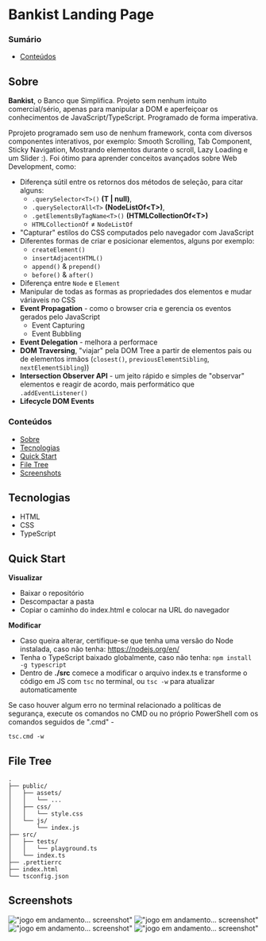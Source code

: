 # Bankist Landing Page

### Sumário
* [Conteúdos](#conteúdos)  

## Sobre
**Bankist**, o Banco que Simplifica. Projeto sem nenhum intuito comercial/sério, apenas para manipular a DOM e aperfeiçoar os conhecimentos de JavaScript/TypeScript. 
Programado de forma imperativa. 

Pprojeto programado sem uso de nenhum framework, conta com diversos componentes interativos, por exemplo: Smooth Scrolling, Tab Component, Sticky Navigation, Mostrando elementos durante o scroll, Lazy Loading e um Slider :). Foi ótimo para aprender conceitos avançados sobre Web Development, como:
* Diferença sútil entre os retornos dos métodos de seleção, para citar alguns:
  * `.querySelector<T>()` **(T | null)**, 
  * `.querySelectorAll<T>` **(NodeListOf&lt;T>)**,
  * `.getElementsByTagName<T>()` **(HTMLCollectionOf&lt;T>)** 
  * `HTMLCollectionOf` ≠ `NodeListOf`
* "Capturar" estilos do CSS computados pelo navegador com JavaScript 
* Diferentes formas de criar e posicionar elementos, alguns por exemplo:
  * `createElement()`
  * `insertAdjacentHTML()`
  * `append()` & `prepend()`
  * `before()` & `after()`
* Diferença entre `Node` e `Element`
* Manipular de todas as formas as propriedades dos elementos e mudar váriaveis no CSS
* **Event Propagation** - como o browser cria e gerencia os eventos gerados pelo JavaScript
  * Event Capturing
  * Event Bubbling
* **Event Delegation** - melhora a performace
* **DOM Traversing**, "viajar" pela DOM Tree a partir de elementos pais ou de elementos irmãos (`closest()`, `previousElementSibling`, `nextElementSibling`))
* **Intersection Observer API** - um jeito rápido e simples de "observar" elementos e reagir de acordo, mais performático que `.addEventListener()`
* **Lifecycle DOM Events**

### Conteúdos  
* [Sobre](#sobre)  
* [Tecnologias](#tecnologias)  
* [Quick Start](#quick-start)  
* [File Tree](#file-tree)  
* [Screenshots](#screenshots)  

## Tecnologias
* HTML
* CSS
* TypeScript

## Quick Start
**Visualizar**
* Baixar o repositório
* Descompactar a pasta
* Copiar o caminho do index.html e colocar na URL do navegador

**Modificar**
* Caso queira alterar, certifique-se que tenha uma versão do Node instalada, caso não tenha: https://nodejs.org/en/
* Tenha o TypeScript baixado globalmente, caso não tenha: `npm install -g typescript`
* Dentro de **./src** comece a modificar o arquivo index.ts e transforme o código em JS com `tsc` no terminal, ou `tsc -w` para atualizar automaticamente

Se caso houver algum erro no terminal relacionado a políticas de segurança, execute os comandos no CMD ou no próprio PowerShell com os comandos seguidos de 
".cmd" - 
```
tsc.cmd -w
```

## File Tree
```
.
├── public/
│   ├── assets/
│   │   └── ...
│   ├── css/
│   │   └── style.css
│   └── js/
│       └── index.js
├── src/
│   ├── tests/
│   │   └── playground.ts
│   └── index.ts
├── .prettierrc
├── index.html
└── tsconfig.json
```

## Screenshots
!["jogo em andamento... screenshot"](.github/bankist1.png)
!["jogo em andamento... screenshot"](.github/bankist2.png)
!["jogo em andamento... screenshot"](.github/bankist3.png)
!["jogo em andamento... screenshot"](.github/bankist4.png)
